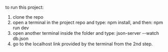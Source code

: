 to run this project:

1. clone the repo
2. open a terminal in the project repo and type: npm install, and then: npm run dev
3. open another terminal inside the folder and type: json-server --watch db.json
4. go to the localhost link provided by the terminal from the 2nd step.
